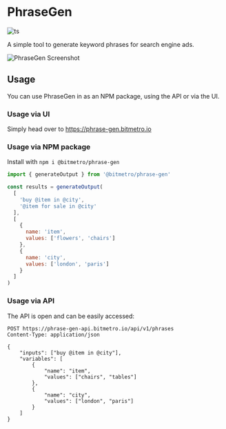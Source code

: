 # PhraseGen

![ts](https://flat.badgen.net/badge/-/TypeScript?icon=typescript&label&labelColor=blue&color=555555)

A simple tool to generate keyword phrases for search engine ads.

![PhraseGen Screenshot](https://i.imgur.com/lirl2hq.png)

## Usage

You can use PhraseGen in as an NPM package, using the API or via the UI.

### Usage via UI

Simply head over to https://phrase-gen.bitmetro.io

### Usage via NPM package

Install with `npm i @bitmetro/phrase-gen`

```js
import { generateOutput } from '@bitmetro/phrase-gen'

const results = generateOutput(
  [
    'buy @item in @city',
    '@item for sale in @city'
  ],
  [
    {
      name: 'item',
      values: ['flowers', 'chairs']
    },
    {
      name: 'city',
      values: ['london', 'paris']
    }
  ]
)
```

### Usage via API

The API is open and can be easily accessed:
```http
POST https://phrase-gen-api.bitmetro.io/api/v1/phrases
Content-Type: application/json

{
    "inputs": ["buy @item in @city"],
    "variables": [
        {
            "name": "item",
            "values": ["chairs", "tables"]
        },
        {
            "name": "city",
            "values": ["london", "paris"]
        }
    ]
}
```